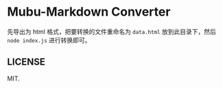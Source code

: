 # Mubu-Markdown Converter

先导出为 html 格式，把要转换的文件重命名为 `data.html` 放到此目录下，然后 `node index.js` 进行转换即可。

## LICENSE

MIT.
